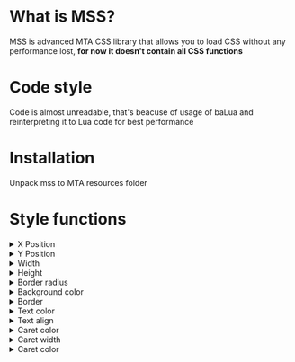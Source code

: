 # What is MSS?
MSS is advanced MTA CSS library that allows you to load CSS without any performance lost, **for now it doesn't contain all CSS functions**

# Code style
Code is almost unreadable, that's beacuse of usage of baLua and reinterpreting it to Lua code for best performance

# Installation
Unpack mss to MTA resources folder

# Style functions
<details>
   <summary>X Position</summary>
   
   ```css
   x: size unit;
   /* Changes relative x position,
      if using % uses given percent of width */

   main {
       background-color: rgb(15,15,15);
       border: 1px solid rgb(255,255,255,155);
   }

   main:hover {
       x: -20px;

       transition: .2s;
   }
   ```
   ![Example](https://user-images.githubusercontent.com/65825775/169347399-d84818c1-50f1-4f42-bb7c-a08fbb7bf998.gif)

</details>
<details>
   <summary>Y Position</summary>
   
   ```css
   y: size unit;
   /* Changes relative y position,
      if using % uses given percent of height */

   main {
       background-color: rgb(15,15,15);
       border: 1px solid rgb(255,255,255,155);
   }

   main:hover {
       y: -10%;

       transition: .2s;
   }
   ```
   ![Example](https://user-images.githubusercontent.com/65825775/169348174-330ce1c3-c6b4-4c53-9d00-79e4fb23417b.gif)
 
</details>
<details>
   <summary>Width</summary>
   
   ```css
   width: size unit;
   /* Changes element width,
      if using % uses given percent of default width (given by script not CSS) */

   main {
       background-color: rgb(15,15,15);
       border: 1px solid rgb(255,255,255,155);
   }

   main:hover {
       x: 5%;
       width: -10%;

       transition: .2s;
   }
   ```
   ![Example](https://user-images.githubusercontent.com/65825775/169348523-905c92dc-95d7-4e6a-a7a8-837e2cc70d00.gif)
   
</details>
<details>
   <summary>Height</summary>
   
   ```css
   height: size unit;
   /* Changes element height,
      if using % uses given percent of default height (given by script not CSS) */

   main {
       background-color: rgb(15,15,15);
       border: 1px solid rgb(255,255,255,155);
   }

   main:hover {
       height: 10%;

       transition: .2s;
   }
   ```
   ![Example](https://user-images.githubusercontent.com/65825775/169348834-e740a822-d3d3-40e4-9740-948f6637be99.gif)
  
</details>
<details>
   <summary>Border radius</summary>

   ```css
   border-radius: size unit;
   /* Changes element border radius,
      if using % uses given percent of default width or height (smaller one, given by script not CSS) */

   main {
       background-color: rgb(15,15,15);
       border: 1px solid rgb(255,255,255,155);
       border-radius: 10%;
   }

   main:hover {
       border-radius: 40%;

       transition: .2s;
   }
   ```
   ![Example](https://user-images.githubusercontent.com/65825775/169349202-2968aa6e-cab8-4903-be3d-39873018df7b.gif)
   
</details>

<details>
   <summary>Background color</summary>
      
   ```css
   background-color: color format;
   /* Changes element background color, accepts text color, hex (#rrggbb, #rrggbbaa), rgb and rgba */

   main {
       background-color: rgb(15,15,15);
       border: 1px solid rgb(255,255,255,155);
   }

   main:hover {
       background-color: red;

       transition: .2s;
   }
```

![Example](https://user-images.githubusercontent.com/65825775/169349724-93b0826e-8064-40c3-8fb2-c08b5b854589.gif)
</details>
<details>
   <summary>Border</summary>
   
   ```css
   border: size unit, border type, color format;
   
   main {
      background-color: rgb(15,15,15);
      border: 3px solid lime;
      border-radius: 30%;
   }

   main:hover {
      border: 8px solid red;

       transition: .2s;
   }
   ```
   ![Example](https://user-images.githubusercontent.com/65825775/169666810-d99b8b6b-9631-4fb0-a029-641f77af2c71.gif)
</details>
<details>
   <summary>Text color</summary>
   
   ```css
   color: color format;
   
   main {
      background-color: rgb(15,15,15);
      border: 1px solid rgb(255,255,255,155);
      font-size: 30px;
      color: white;
   }

   main:hover {
      color: red;

      transition: .2s;
   }
   ```
   ![Example](https://user-images.githubusercontent.com/65825775/169666914-83382423-1a4d-41eb-8608-2256e839e68c.gif)
</details>
<details>
   <summary>Text align</summary>
   
   ```css
   text-align: align type;
   
   main {
      background-color: rgb(15,15,15);
      border: 1px solid rgb(255,255,255,155);
      font-size: 30px;
      color: white;
      text-align: left;
   }

   main:hover {
      text-align: right;

       transition: .2s;
   }
   ```
   ![Example](https://user-images.githubusercontent.com/65825775/169667051-3ffd8fb8-a288-43cf-936a-55cfe32875e4.gif)
</details>
<details>
   <summary>Caret color</summary>
   
   ```css
   caret-color: color format;
   
   main {
      background-color: rgb(15,15,15);
      border: 1px solid rgb(255,255,255,155);
      border-radius: 10%;
   
      caret-color: red;
   }

   main:hover {
      caret-color: green;

      transition: .2s;
   }
   ```
   ![Example](https://user-images.githubusercontent.com/65825775/169822250-8a70a509-e36b-44b1-88ed-a40508fbde64.gif)
</details>
<details>
   <summary>Caret width</summary>
   
   ```css
   caret-width: size format;
   
   main {
      background-color: rgb(15,15,15);
      border: 1px solid rgb(255,255,255,155);
      border-radius: 10%;
      caret-color: red;
   
      caret-width: 2px;
   }

   main:hover {
      caret-width: 15px;

      transition: .2s;
   }
   ```
   ![Example](https://user-images.githubusercontent.com/65825775/169822642-e3391cd2-ef1f-45f6-9b94-fead0cec433a.gif)
</details>
<details>
   <summary>Caret color</summary>
